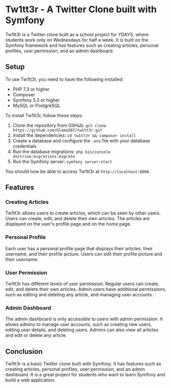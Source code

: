 
# Tw1tt3r - A  Twitter Clone  built with Symfony

Tw1tt3r is a Twitter clone built as a school project for YDAYS, where students work only on Wednesdays for half a week. It is built on the  Symfony framework  and has features such as creating articles,  personal profiles, user permission, and an admin dashboard.

## Setup

To use Tw1tt3r, you need to have the following installed:

-   PHP 7.3 or higher
-   Composer
-   Symfony 5.3 or higher
-   MySQL  or  PostgreSQL

To install Tw1tt3r, follow these steps:

1.  Clone the repository from GitHub:  `git clone https://github.com/Glama107/tw1tt3r.git`
2.  Install the dependencies:  `cd tw1tt3r && composer install`
3.  Create a database and configure the  `.env`  file with your  database credentials
4.  Run the database migrations:  `php bin/console doctrine:migrations:migrate`
5.  Run the  Symfony server:  `symfony server:start`

You should now be able to access Tw1tt3r at  `http://localhost:8000`.

## Features

### Creating Articles

Tw1tt3r allows users to create articles, which can be seen by other users. Users can create, edit, and delete their own articles. The articles are displayed on the user's profile page and on the home page.

### Personal Profile

Each user has a  personal profile page  that displays their articles, their username, and their profile picture. Users can edit their profile picture and their username.

### User Permission

Tw1tt3r has different levels of user permission. Regular users can create, edit, and delete their own articles. Admin users have additional permissions, such as editing and deleting any article, and managing user accounts.

### Admin Dashboard

The admin dashboard is only accessible to users with admin permission. It allows admins to manage user accounts, such as creating new users, editing user details, and deleting users. Admins can also view all articles and edit or delete any article.

## Conclusion

Tw1tt3r is a basic Twitter clone built with Symfony. It has features such as creating articles, personal profiles,  user permission, and an admin dashboard. It is a great project for students who want to learn Symfony and build a  web application.
